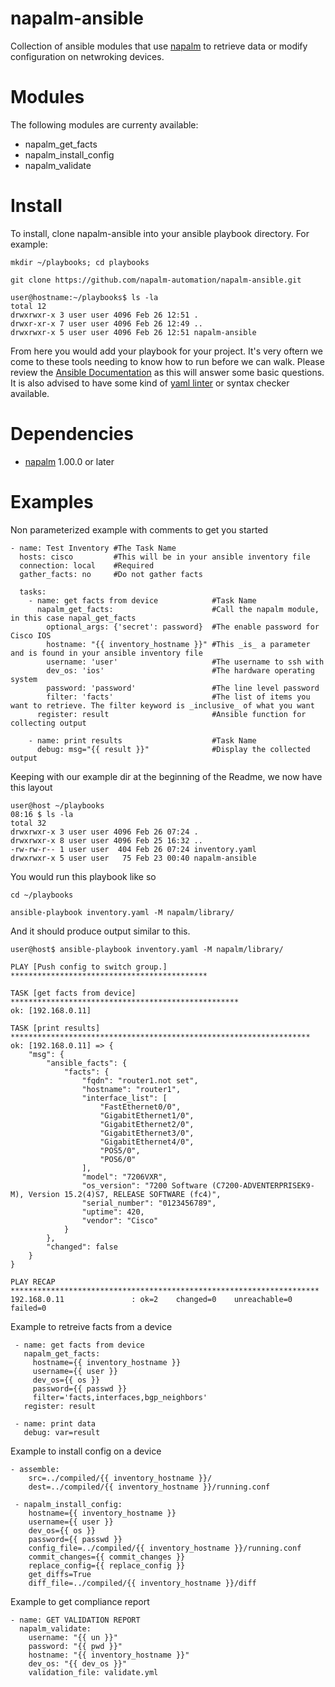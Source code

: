napalm-ansible
======

Collection of ansible modules that use [napalm](https://github.com/napalm-automation/napalm) to retrieve data or modify configuration on netwroking devices.

Modules
=======
The following modules are currenty available:
- napalm_get_facts
- napalm_install_config
- napalm_validate

Install
=======
To install, clone napalm-ansible into your ansible playbook directory. For example:

```
mkdir ~/playbooks; cd playbooks
```

```
git clone https://github.com/napalm-automation/napalm-ansible.git
```

```
user@hostname:~/playbooks$ ls -la
total 12
drwxrwxr-x 3 user user 4096 Feb 26 12:51 .
drwxr-xr-x 7 user user 4096 Feb 26 12:49 ..
drwxrwxr-x 5 user user 4096 Feb 26 12:51 napalm-ansible
```
From here you would add your playbook for your project. It's very oftern we come to these tools needing to know how to run before we can walk.
Please review the [Ansible Documentation](http://docs.ansible.com/ansible/playbooks.html) as this will answer some basic questions.
It is also advised to have some kind of [yaml linter](https://pypi.python.org/pypi/yamllint) or syntax checker available. 

Dependencies
=======
* [napalm](https://github.com/napalm-automation/napalm) 1.00.0 or later


Examples
=======
Non parameterized example with comments to get you started
```
- name: Test Inventory #The Task Name
  hosts: cisco         #This will be in your ansible inventory file
  connection: local    #Required
  gather_facts: no     #Do not gather facts

  tasks:
    - name: get facts from device            #Task Name
      napalm_get_facts:                      #Call the napalm module, in this case napal_get_facts
        optional_args: {'secret': password}  #The enable password for Cisco IOS
        hostname: "{{ inventory_hostname }}" #This _is_ a parameter and is found in your ansible inventory file
        username: 'user'                     #The username to ssh with
        dev_os: 'ios'                        #The hardware operating system
        password: 'password'                 #The line level password
        filter: 'facts'                      #The list of items you want to retrieve. The filter keyword is _inclusive_ of what you want
      register: result                       #Ansible function for collecting output

    - name: print results                    #Task Name
      debug: msg="{{ result }}"              #Display the collected output
```

Keeping with our example dir at the beginning of the Readme, we now have this layout
```
user@host ~/playbooks
08:16 $ ls -la
total 32
drwxrwxr-x 3 user user 4096 Feb 26 07:24 .
drwxrwxr-x 8 user user 4096 Feb 25 16:32 ..
-rw-rw-r-- 1 user user  404 Feb 26 07:24 inventory.yaml
drwxrwxr-x 5 user user   75 Feb 23 00:40 napalm-ansible
```

You would run this playbook like so
```
cd ~/playbooks
```
```
ansible-playbook inventory.yaml -M napalm/library/
```

And it should produce output similar to this.

```
user@host$ ansible-playbook inventory.yaml -M napalm/library/

PLAY [Push config to switch group.] ********************************************

TASK [get facts from device] ***************************************************
ok: [192.168.0.11]

TASK [print results] *******************************************************************
ok: [192.168.0.11] => {
    "msg": {
        "ansible_facts": {
            "facts": {
                "fqdn": "router1.not set", 
                "hostname": "router1", 
                "interface_list": [
                    "FastEthernet0/0", 
                    "GigabitEthernet1/0", 
                    "GigabitEthernet2/0", 
                    "GigabitEthernet3/0", 
                    "GigabitEthernet4/0", 
                    "POS5/0", 
                    "POS6/0"
                ], 
                "model": "7206VXR", 
                "os_version": "7200 Software (C7200-ADVENTERPRISEK9-M), Version 15.2(4)S7, RELEASE SOFTWARE (fc4)", 
                "serial_number": "0123456789", 
                "uptime": 420, 
                "vendor": "Cisco"
            }
        }, 
        "changed": false
    }
}

PLAY RECAP *********************************************************************
192.168.0.11               : ok=2    changed=0    unreachable=0    failed=0
```

Example to retreive facts from a device
```
 - name: get facts from device
   napalm_get_facts:
     hostname={{ inventory_hostname }}
     username={{ user }}
     dev_os={{ os }}
     password={{ passwd }}
     filter='facts,interfaces,bgp_neighbors'
   register: result

 - name: print data
   debug: var=result
```
Example to install config on a device
```
- assemble:
    src=../compiled/{{ inventory_hostname }}/
    dest=../compiled/{{ inventory_hostname }}/running.conf

 - napalm_install_config:
    hostname={{ inventory_hostname }}
    username={{ user }}
    dev_os={{ os }}
    password={{ passwd }}
    config_file=../compiled/{{ inventory_hostname }}/running.conf
    commit_changes={{ commit_changes }}
    replace_config={{ replace_config }}
    get_diffs=True
    diff_file=../compiled/{{ inventory_hostname }}/diff
```

Example to get compliance report
```
- name: GET VALIDATION REPORT
  napalm_validate:
    username: "{{ un }}"
    password: "{{ pwd }}"
    hostname: "{{ inventory_hostname }}"
    dev_os: "{{ dev_os }}"
    validation_file: validate.yml
```